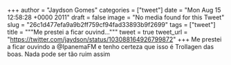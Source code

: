 
+++
author = "Jaydson Gomes"
categories = ["tweet"]
date = "Mon Aug 15 12:58:28 +0000 2011"
draft = false
image = "No media found for this Tweet"
slug = "26c1d477efa9a9b2ff759cf94fad33893b9f2699"
tags = ["tweet"]
title = """Me prestei a ficar ouvind..."""
tweet = true
tweet_url = "https://twitter.com/jaydson/status/103088164926799872"
+++
Me prestei a ficar ouvindo a @IpanemaFM e tenho certeza que isso é Trollagen das boas. Nada pode ser tão ruim assim

